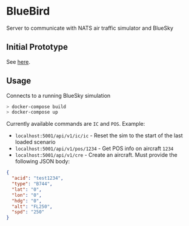 
# BlueBird

Server to communicate with NATS air traffic simulator and BlueSky

## Initial Prototype

See [here](docs/InitialProto.md).

## Usage

Connects to a running BlueSky simulation

```bash
> docker-compose build
> docker-compose up
```

Currently available commands are `IC` and `POS`. Example:

- `localhost:5001/api/v1/ic/ic` - Reset the sim to the start of the last loaded scenario
- `localhost:5001/api/v1/pos/1234` - Get POS info on aircraft `1234`
- `localhost:5001/api/v1/cre` - Create an aircraft. Must provide the following JSON body:
```json
{
  "acid": "test1234",
  "type": "B744",
  "lat": "0",
  "lon": "0",
  "hdg": "0",
  "alt": "FL250",
  "spd": "250"
}
```

